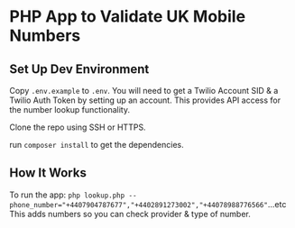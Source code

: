 # PHP App to Validate UK Mobile Numbers

## Set Up Dev Environment

Copy `.env.example` to `.env`. You will need to get a Twilio Account SID & a Twilio Auth Token by setting up an account. This provides API access for the number lookup functionality. 

Clone the repo using SSH or HTTPS.

run `composer install` to get the dependencies.

## How It Works

To run the app: `php lookup.php --phone_number="+4407904787677","+4402891273002","+44078988776566"`...etc
This adds numbers so you can check provider & type of number.



